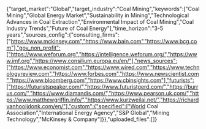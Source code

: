 {"target_market":"Global","target_industry":"Coal Mining","keywords":["Coal Mining","Global Energy Market","Sustainability in Mining","Technological Advances in Coal Extraction","Environmental Impact of Coal Mining","Coal Industry Trends","Future of Coal Energy"],"time_horizon":"3-5 years","sources_config":{"consulting_firms":["https://www.mckinsey.com","https://www.bain.com","https://www.bcg.com"],"gov_non_profit":["https://www.weforum.org","https://intelligence.weforum.org/","https://www.imf.org","https://www.consilium.europa.eu/en/"],"news_sources":["https://www.economist.com","https://www.wired.com","https://www.technologyreview.com","https://www.forbes.com","https://www.newscientist.com","https://www.bloomberg.com","https://www.cbinsights.com"],"futurists":["https://futuristspeaker.com/","https://www.futuristgerd.com/","https://burrus.com/","https://www.diamandis.com/","https://www.pearson.uk.com/","https://www.matthewgriffin.info/","https://www.kurzweilai.net/","https://richardvanhooijdonk.com/en/"],"custom":{"specified":["World Coal Association","International Energy Agency","S&P Global","Mining Technology","McKinsey & Company"]}},"uploaded_files":[]}